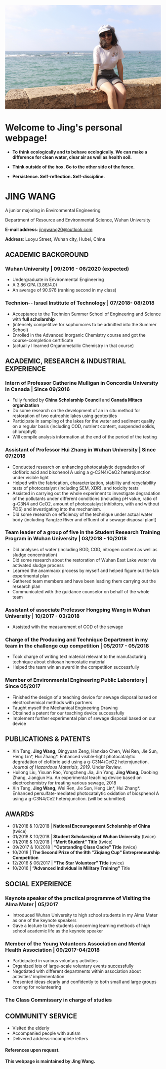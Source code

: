 ![jingwang](jingwang.jpg)

# Welcome to Jing's personal webpage!

* **To think ecologically and to behave ecologically. We can make a difference for clean water, clear air as well as health soil.**

* **Think outside of the box. Go to the other side of the fence.**

* **Persistence. Self-reflection. Self-discipline.**

# JING WANG

A junior majoring in Environmental Engineering

Department of Resource and Environmental Science,  Wuhan University

**E-mail address**: jingwang20@outlook.com

**Address**: Luoyu Street, Wuhan city, Hubei, China


## ACADEMIC BACKGROUND

### Wuhan University                                                                                   | 09/2016 - 06/2020 (expected)
*  Undergraduate in Environmental Engineering
*  A 3.86 GPA (3.86/4.0)
*  An average of 90.976 (ranking second in my class)

### Technion-- Israel Institute of Technology | 07/2018- 08/2018
* Acceptance to the Technion Summer School of Engineering and Science with **full scholarship**
* (intensely competitive for sophomores to be admitted into the Summer School)
* Enrolled in the Advanced Inorganic Chemistry course and got the course-completion certificate
* (actually I learned Organometallic Chemistry in that course)   


## ACADEMIC, RESEARCH & INDUSTRIAL EXPERIENCE

### Intern of Professor Catherine Mulligan in Concordia University in Canada | Since 09/2016 
*  Fully funded by __China Scholarship Council__ and **Canada Mitacs organization**
*  Do some research on the development of an in situ method for restoration of two eutrophic lakes using geotextiles
*  Participate in sampling of the lakes for the water and sediment quality on a regular basis (including COD, nutrient content, suspended solids, chlorophyll)
*  Will compile analysis information at the end of the period of the testing

### Assistant of Professor Hui Zhang in Wuhan University | Since 07/2018
* Conducted research on enhancing photocatalytic degradation of clofibric acid and bisohenol A using a g-C3N4/CeO2 heterojunction under visible light
*  Helped with the fabrication, characterization, stability and recyclability tests of photocatalyst (including SEM, XDR), and toxicity tests
*  Assisted in carrying out the whole experiment to investigate degradation of the pollutants under different conditions (including pH value, ratio of g-C3N4 and CeO2, amount of photocatalyst inhibitors, with and without PDS) and investigating into the mechanism.
*  Did some research on efficiency of the technique under actual water body (including Yangtze River and effluent of a sewage disposal plant)

### Team leader of a group of five in the Student Research Training Program in Wuhan University | 03/2018 - 10/2018
*  Did analyses of water (including BOD, COD, nitrogen content as well as sludge concentration)
*  Did some research about the restoration of Wuhan East Lake water via activated sludge process
*  Learned the anammaox process by myself and helped figure out the lab experimental plan
*  Gathered team members and have been leading them carrying out the research plan
*  Communicated with the guidance counselor on behalf of the whole team

### Assistant of associate Professor Hongping Wang in Wuhan University | 10/2017 - 03/2018
*  Assisted with the measurement of COD of the sewage

### Charge of the Producing and Technique Department in my team in the challenge cup competition | 05/2017 - 05/2018
*  Took charge of writing text material relevant to the manufacturing technique about chitosan hemostatic material
*  Helped the team win an award in the competition successfully

### Member of Environmental Engineering Public Laboratory | Since 05/2017 
*  Finished the design of a teaching device for sewage disposal based on electrochemical methods with partners
*  Taught myself the Mechanical Engineering Drawing
*  Obtained a patent for our teaching device successfully
*  Implement further experimental plan of sewage disposal based on our device


## PUBLICATIONS & PATENTS

* Xin Tang, **Jing Wang**, Qingyuan Zeng, Hanxiao Chen, Wei Ren, Jie Sun, Heng Lin*, Hui Zhang*. Enhanced visible-light photocatalytic degradation of clofibric acid using a g-C3N4/CeO2 heterojunction. *Journal of Hazardous Materials, 2019*. Under Review.
* Huilong Liu, Yixuan Rao, Yongcheng Jia, Jin Yang, **Jing Wang**, Daobing Zhang, Jiangjun Hu. An experimental teaching device based on electrochemistry for treating various sewage, 2018
* Xin Tang, **Jing Wang**, Wei Ren, Jie Sun, Heng Lin*, Hui Zhang*. Enhanced persulfate-mediated photocatalytic oxidation of biosphenol A using a g-C3N4/Ce2 heterojunction. (will be submitted)


## AWARDS

* 01/2018 & 10/2018 |  **National Encouragement Scholarship of China** (twice)
* 01/2018 & 10/2018 | **Student Scholarship of Wuhan University** (twice) 
* 01/2018 & 10/2018 | **“Merit Student” Title** (twice)  
* 09/2017 & 10/2018 | **“Outstanding Class Cadre” Title** (twice) 
* 10/2018  | **The Second Prize of the 9th "Ziqiang Cup" Entrepreneurship Competition**
* 12/2016 & 06/2017 | **“The Star Volunteer” Title** (twice)  
* 10/2016  | **“Advanced Individual in Military Training”** Title 


## SOCIAL EXPERIENCE

### Keynote speaker of the practical programme of Visiting the Alma Mater | 05/2017 
*  Introduced Wuhan University to high school students in my Alma Mater as one of the keynote speakers
*  Gave a lecture to the students concerning learning methods of high school academic life as the keynote speaker

### Member of the Young Volunteers Association and Mental Health Association | 09/2017-04/2018 
*  Participated in various voluntary activities
*  Organized lots of large-scale voluntary events successfully
*  Negotiated with different departments within association about activities’ implementation
*  Presented ideas clearly and confidently to both small and large groups coming for volunteering

### The Class Commissary in charge of studies


## COMMUNITY SERVICE

* Visited the elderly
* Accompanied people with autism 
* Delivered address-incomplete letters  


#### References upon request.
#### This webpage is maintained by Jing Wang.
